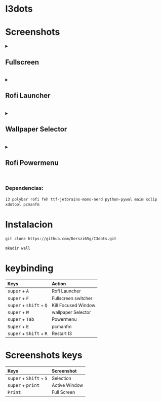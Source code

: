 # I3dots

# Screenshots

<details><summary><h2>Fullscreen</h2></summary>

![](/assets/screenshot-20250116-203807Z-all.png)

</details><br>

<details><summary><h2>Rofi Launcher</h2></summary>

![](/assets/screenshot-rofi.png)

</details><br>

<details><summary><h2>Wallpaper Selector</h2></summary>

![](/assets/screenshot-wallselector.png)

</details><br>

<details><summary><h2>Rofi Powermenu</h2></summary>

![](/assets/screenshot-powermenu.png)

</details><br>

### Dependencias: 
```
i3 polybar rofi feh ttf-jetbrains-mono-nerd python-pywal maim xclip xdotool pcmanfm
```
# Instalacion 
```
git clone https://github.com/Derszi65g/I3dots.git
```

```
mkadir wall
```

# keybinding

| Keys | Action |
|:-|:-|
|<kbd>super</kbd> + <kbd>A</kbd>|Rofi Launcher
|<kbd>super</kbd> + <kbd>F</kbd>| Fullscreen switcher
|<kbd>super</kbd> + <kbd>shift</kbd> + <kbd>Q</kbd>| Kill Focused Window
|<kbd>super</kbd> + <kbd>W</kbd>|  wallpaper Selector
|<kbd>super</kbd> + <kbd>Tab</kbd>|Powermenu
|<kbd>Super</kbd> + <kbd> E | pcmanfm
|<kbd>super</kbd> + <kbd>Shift</kbd> + <kbd>R</kbd>| Restart I3

# Screenshots keys

| Keys | Screenshot  |
|:-|:-|
|<kbd>super</kbd> + <kbd>Shift</kbd> + <kbd>S</kbd>|Selection|
|<kbd>super</kbd> + <kbd>print</kbd>|Active Window
|<kbd>Print</kbd>|Full Screen|

